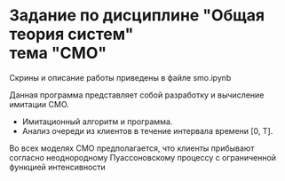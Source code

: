 <h1>Задание по дисциплине "Общая теория систем" 
<br> тема "СМО" </h1>

Скрины и описание работы приведены в файле smo.ipynb
 
Данная программа представляет собой разработку и вычисление имитации СМО.

* Имитационный алгоритм и программа.
* Анализ очереди из клиентов в течение интервала времени [0, T].
  
Во всех моделях СМО предполагается, что клиенты прибывают согласно неоднородному Пуассоновскому процессу с ограниченной функцией интенсивности
